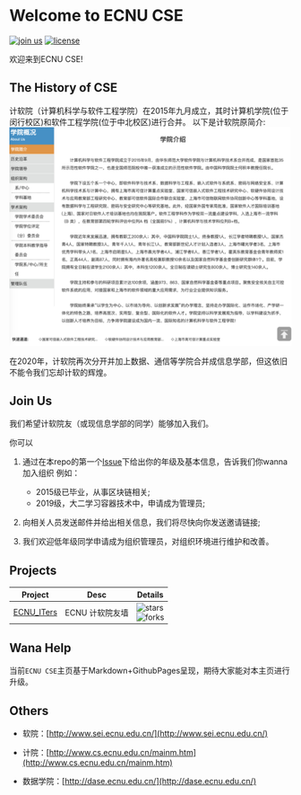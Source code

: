 # Welcome to ECNU CSE

[![join us](https://img.shields.io/badge/organization-join-brightgreen)](https://github.com/ECNUCSE/ecnucse.github.io/issues/1)
[![license](https://img.shields.io/badge/license-MIT-green)](https://github.com/ECNUCSE/ecnucse.github.io/blob/main/LICENSE)

欢迎来到ECNU CSE!

## The History of CSE

计软院（计算机科学与软件工程学院）在2015年九月成立，其时计算机学院(位于闵行校区)和软件工程学院(位于中北校区)进行合并。
以下是计软院原简介:
![计算机科学与软件工程学院简介](计算机科学与软件工程学院简介.png)

在2020年，计软院再次分开并加上数据、通信等学院合并成信息学部，但这依旧不能令我们忘却计软的辉煌。

## Join Us

我们希望计软院友（或现信息学部的同学）能够加入我们。

你可以
1. 通过在本repo的第一个[Issue](https://github.com/ECNUCSE/ecnucse.github.io/issues/1)下给出你的年级及基本信息，告诉我们你wanna加入组织
    例如：
    + 2015级已毕业，从事区块链相关;
    + 2019级，大二学习容器技术中，申请成为管理员;

2. 向相关人员发送邮件并给出相关信息，我们将尽快向你发送邀请链接;

3. 我们欢迎低年级同学申请成为组织管理员，对组织环境进行维护和改善。

## Projects

| Project | Desc | Details |
| --- | --- | --- |
| [ECNU_ITers](https://github.com/ECNUCSE/ECNU_ITers)           | ECNU 计软院友墙 | ![stars](https://img.shields.io/github/stars/ECNUCSE/ECNU_ITers) <br>![forks](https://img.shields.io/github/forks/ECNUCSE/ECNU_ITers)         |

## Wana Help

当前`ECNU CSE`主页基于Markdown+GithubPages呈现，期待大家能对本主页进行升级。

## Others

+ 软院：[http://www.sei.ecnu.edu.cn/](http://www.sei.ecnu.edu.cn/)

+ 计院：[http://www.cs.ecnu.edu.cn/mainm.htm](http://www.cs.ecnu.edu.cn/mainm.htm)

+ 数据学院：[http://dase.ecnu.edu.cn/](http://dase.ecnu.edu.cn/)
